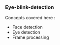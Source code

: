### Eye-blink-detection
Concepts covered here :
<ul>
<li>Face detection</li>
<li>Eye detection</li>
<li>Frame processing</li>
</ul>


